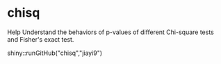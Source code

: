 # chisq
Help Understand the behaviors of p-values of different Chi-square tests and Fisher's exact test.

shiny::runGitHub("chisq","jiayi9")
